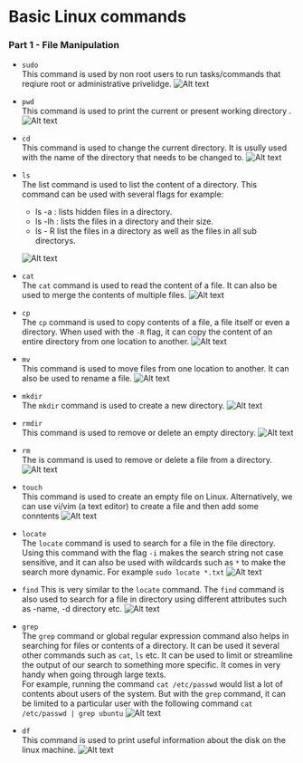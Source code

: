 # Basic Linux commands

### Part 1 - File Manipulation

- `sudo`  
   This command is used by non root users to run tasks/commands that reqiure root or administrative privelidge.
  ![Alt text](Images/img_01.png)
- `pwd`  
   This command is used to print the current or present working directory .
  ![Alt text](Images/img_02.png)
- `cd`  
   This command is used to change the current directory. It is usully used with the name of the directory that needs to be changed to.
  ![Alt text](Images/img_03.png)
- `ls`  
  The list command is used to list the content of a directory. This command can be used with several flags for example:

  - ls -a : lists hidden files in a directory.
  - ls -lh : lists the files in a directory and their size.
  - ls - R list the files in a directory as well as the files in all sub directorys.

  ![Alt text](Images/img_04.png)

- `cat`  
   The `cat` command is used to read the content of a file. It can also be used to merge the contents of multiple files.
  ![Alt text](Images/img_05.png)
- `cp`  
   The `cp` command is used to copy contents of a file, a file itself or even a directory. When used with the `-R` flag, it can copy the content of an entire directory from one location to another.
  ![Alt text](Images/img_06.png)
- `mv`  
   This command is used to move files from one location to another. It can also be used to rename a file.
  ![Alt text](Images/img_07.png)
- `mkdir`  
   The `mkdir` command is used to create a new directory.
  ![Alt text](Images/img_08.png)
- `rmdir`  
   This command is used to remove or delete an empty directory.
  ![Alt text](Images/img_09.png)
- `rm`  
   The is command is used to remove or delete a file from a directory.
  ![Alt text](Images/img_10.png)
- `touch`  
   This command is used to create an empty file on Linux. Alternatively, we can use vi/vim (a text editor) to create a file and then add some conntents
  ![Alt text](Images/img_11.png)
- `locate`  
   The `locate` command is used to search for a file in the file directory. Using this command with the flag `-i` makes the search string not case sensitive, and it can also be used with wildcards such as `*` to make the search more dynamic. For example `sudo locate *.txt`
  ![Alt text](Images/img_12.png)
- `find`
  This is very similar to the `locate` command. The `find` command is also used to search for a file in directory using different attributes such as -name, -d directory etc.
  ![Alt text](Images/img_13.png)
- `grep`  
   The `grep` command or global regular expression command also helps in searching for files or contents of a directory. It can be used it several other commands such as `cat`, `ls` etc. It can be used to limit or streamline the output of our search to something more specific. It comes in very handy when going through large texts.  
   For example, running the command `cat /etc/passwd` would list a lot of contents about users of the system. But with the `grep` command, it can be limited to a particular user with the following command `cat /etc/passwd | grep ubuntu`
  ![Alt text](Images/img_14.png)
- `df`  
   This command is used to print useful information about the disk on the linux machine.
  ![Alt text](Images/img_15.png)
